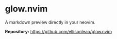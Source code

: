 # glow.nvim

A markdown preview directly in your neovim.

**Repository:** <https://github.com/ellisonleao/glow.nvim>

<!-- vim: set ft=markdown: -->